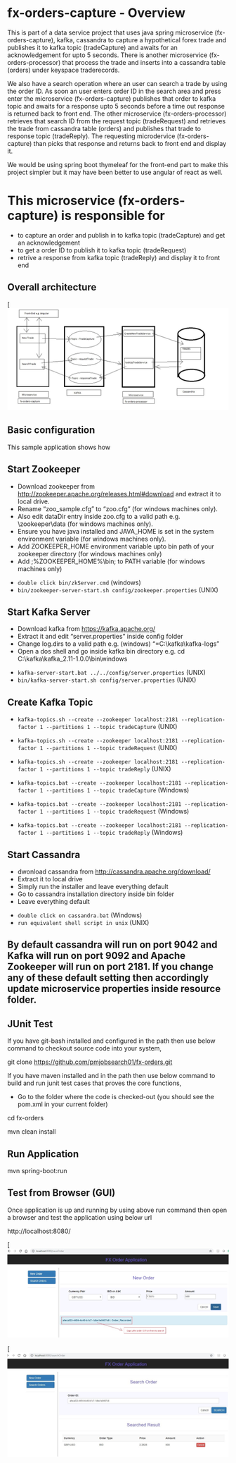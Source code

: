 # fx-orders-capture - Overview

This is part of a data service project that uses java spring microservice (fx-orders-capture), kafka, cassandra to capture a hypothetical forex trade and publishes it to kafka topic (tradeCapture) and awaits for an acknowledgement for upto 5 seconds. There is another microservice (fx-orders-processor) that process the trade and inserts into a cassandra table (orders) under keyspace traderecords. 


We also have a search operation where an user can search a trade by using the order ID. As soon an user enters order ID in the search area and press enter the microservice (fx-orders-capture) publishes that order to kafka topic and awaits for a response upto 5 seconds before a time out response is returned back to front end. The other microservice (fx-orders-processor) retrieves that search ID from the request topic (tradeRequest) and retrieves the trade from cassandra table (orders) and publishes that trade to response topic (tradeReply). The requesting microdervice (fx-orders-capture) than picks that response and returns back to front end and display it.

We would be using spring boot thymeleaf for the front-end part to make this project simpler but it may have been better to use angular of react as well. 



# This microservice (fx-orders-capture) is responsible for 

* to capture an order and publish in to kafka topic (tradeCapture) and get an acknowledgement
* to get a order ID to publish it to kafka topic (tradeRequest) 
* retrive a response from kafka topic (tradeReply) and display it to front end

## Overall architecture
[![architecture](doc/architecture.jpg)


## Basic configuration

This sample application shows how 

## Start Zookeeper
* Download zookeeper from http://zookeeper.apache.org/releases.html#download and extract it to local drive. 
* Rename “zoo_sample.cfg” to “zoo.cfg” (for windows machines only). 
* Also edit dataDir entry inside zoo.cfg to a valid path e.g. \zookeeper\data (for windows machines only).
* Ensure you have java installed and JAVA_HOME is set in the system environment variable (for windows machines only). 
* Add ZOOKEEPER_HOME environment variable upto bin path of your zookeeper directory (for windows machines only)
* Add ;%ZOOKEEPER_HOME%\bin; to PATH variable (for windows machines only)

- `double click bin/zkServer.cmd` (windows)
- `bin/zookeeper-server-start.sh config/zookeeper.properties` (UNIX)


## Start Kafka Server
* Download kafka from https://kafka.apache.org/
* Extract it and edit “server.properties” inside config folder
* Change log.dirs to a valid path e.g. (windows) “=C:\\kafka\\kafka-logs”
* Open a dos shell and go inside kafka bin directory e.g. cd C:\kafka\kafka_2.11-1.0.0\bin\windows

- `kafka-server-start.bat ../../config/server.properties` (UNIX)
- `bin/kafka-server-start.sh config/server.properties` (UNIX)

## Create Kafka Topic
- `kafka-topics.sh --create --zookeeper localhost:2181 --replication-factor 1 --partitions 1 --topic tradeCapture` (UNIX)

- `kafka-topics.sh --create --zookeeper localhost:2181 --replication-factor 1 --partitions 1 --topic tradeRequest` (UNIX)

- `kafka-topics.sh --create --zookeeper localhost:2181 --replication-factor 1 --partitions 1 --topic tradeReply` (UNIX)

- `kafka-topics.bat --create --zookeeper localhost:2181 --replication-factor 1 --partitions 1 --topic tradeCapture` (Windows)

- `kafka-topics.bat --create --zookeeper localhost:2181 --replication-factor 1 --partitions 1 --topic tradeRequest` (Windows)

- `kafka-topics.bat --create --zookeeper localhost:2181 --replication-factor 1 --partitions 1 --topic tradeReply` (Windows)


## Start Cassandra
* dwonload cassandra from http://cassandra.apache.org/download/
* Extract it to local drive
* Simply run the installer and leave everything default
* Go to cassandra installation directory inside bin folder
* Leave everything default

- `double click on cassandra.bat` (Windows)
- `run equivalent shell script in unix` (UNIX)

## By default cassandra will run on port 9042 and Kafka will run on port 9092 and Apache Zookeeper will run on port 2181. If you change any of these default setting then accordingly update microservice properties inside resource folder.

JUnit Test
------------------

If you have git-bash installed and configured in the path then use below command to checkout source code into your system,

git clone https://github.com/pmjobsearch01/fx-orders.git

If you have maven installed and in the path then use below command to build and run junit test cases that proves the core functions,

- Go to the folder where the code is checked-out (you should see the pom.xml in your current folder)

cd fx-orders

mvn clean install

Run Application
--------------------------
mvn spring-boot:run

Test from Browser (GUI)
-------------------------
Once application is up and running by using above run command then open a browser and test the application using below url

http://localhost:8080/


[![newOrder](doc/newOrder.jpg)

[![searchOrder](doc/searchOrder.jpg)
